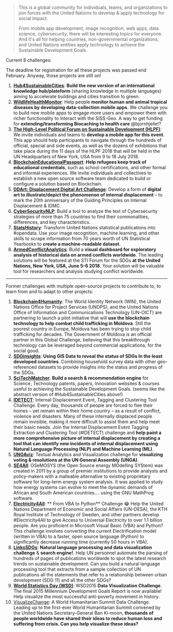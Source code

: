 > This is a global community for individuals, teams, and organizations to join forces with the
> United Nations to develop & apply technology for social impact.
>
> From mobile app development, image recognition, web apps, data science, cybersecurity, there will be interesting topics for everyone. And it's all for helping countries, non-governmental organizations, and United Nations entities apply technology to achieve the Sustainable Development Goals.

Current 8 challenges:

The deadline for registration for all these projects was passed end February. Anyway, those projects are still on!

1. [**Hub4SustainableCities**](https://sustainablecities.uniteideas.spigit.com): **Build the new version of an international knowledge hub/plateform** (sharing knowledge in multiple languages) aiming to accelerate buildings and cities transition to green.
1. [**WildlifeHealthMonitor**](https://wildlifehealth.uniteideas.spigit.com/Page/Home): Help people **monitor human and animal tropical diseases by developing data-collection mobile apps**. We challenge you to build new mobile apps to engage more users and empower them with richer functionality to interact with the SISS-Geo. A way to get funding for **extending/transforming Biocaching to health care** @bjornhjelle!?
1. [**The High-Level Political Forum on Sustainable Development (HLPF)**](https://hlpfmobile.uniteideas.spigit.com/Page/Home): We invite individuals and teams to **develop a mobile app for this event**. This app should help participants to navigate through the hundreds of official, special and side events, as well as the dozens of exhibitions that take place during the 11 days of the HLPF 2018 that will be held in the UN Headquarters of New York, USA from 9 to 18 July 2018.
1. [**BlockchainEducationalPassport**](https://blockchainedupass.uniteideas.spigit.com/Page/Home): **Help refugees keep track of educational credentials**, such as school certifications, and other formal and informal experiences. We invite individuals and collectives to establish a new open source software team dedicated to build or configure a solution based on Blockchain.
1. [**DDArt: Displacement Digital Art Challenge**](https://ddart.uniteideas.spigit.com/Page/Home): Develop a form of **digital art to illustrate/depict the phenomenon of internal displacement** – to mark the 20th anniversary of the Guiding Principles on Internal Displacement & IDMC.
1. [**CyberSecurityNLP**](https://cybersecuritynlp.uniteideas.spigit.com/Page/Home): Build a tool to analyze the text of Cybersecurity strategies of more than 75 countries to find their commonalities, differences, and key characteristics.
1. [**StatsHistory**](https://statshistory.uniteideas.spigit.com/Page/Home): Transform United Nations statistical publications into #opendata. Use your image recognition, machine learning, and other skills to scrape information from 70 years worth of UN Statistical Yearbooks to **create a machine-readable dataset**.
1. [**ArmedConflictAnalytics**](https://conflictanalytics.uniteideas.spigit.com/Page/Home): Build a **visual dashboard for exploratory analysis of historical data on armed conflicts worldwide**. The leading solutions will be featured at the STI Forum for the SDGs **at the United Nations, New York, USA, June 5-6 2018**. Your solution will be valuable tool for researchers and analysis studying conflict worldwide.


----------------------------------------------


Former challenges with multiple open-source projects to contribute to, to learn from and to adapt to other projects:

1. [**Blockchain4Humanity**](https://blockchain4humanity.uniteideas.spigit.com/Page/Home): The World Identity Network (WIN), the United Nations Office for Project Services (UNOPS), and the United Nations Office of Information and Communications Technology (UN-OICT) are partnering to launch a pilot initiative that will **use the blockchain technology to help combat child trafficking in Moldova**. Still the poorest country in Europe, Moldova has been trying to stop child trafficking for decades. The Government of Moldova is an official partner in this Global Challenge, believing that this breakthrough technology can be leveraged beyond commercial applications, for the social good.
1. [**SDGinsights**](https://sdginsights.uniteideas.spigit.com/Page/Home): **Using GIS Data to reveal the status of SDGs In the least developed countries**. Combining household survey data with other geo-referenced datasets to provide insights into the status and progress of the SDGs.
1. [**SciTechMatcher**](https://scitechmatcher.uniteideas.spigit.com/Page/Home): **Build a search & recommendation engine** for Science, Technology patents, papers, Innovation websites & courses useful to achieving the Sustainable Development Goals. (seems like the abstract version of #Hub4SustainableCities above!)
1. [**IDETECT**](https://www.uniteideas.spigit.com/Page/PCIDETECT):
  Internal Displacement Event, Tagging and Clustering Tool Challenge.
  Every day, thousands of people are forced to flee their homes – yet remain within their home country – as a result of conflict, violence and disasters. Many of these internally displaced people remain invisible, making it more difficult to assist them and help meet their basic needs. Join the Internal Displacement Event Tagging Extraction and Clustering Tool (#IDETECT) challenge and **help paint a more comprehensive picture of internal displacement by creating a tool that can identify new incidents of internal displacement using Natural Language Processing (NLP) and Machine Learning (ML)**.
1. [**UNGAviz**](https://www.uniteideas.spigit.com/Page/PCUNGAviz): Textual Analytics and Visualization challenge for **visualizing voting & resolutions at the UN General Assembly (UNGA)**.
1. [**SE4All**](https://www.uniteideas.spigit.com/Page/PCSE4All): OSeMOSYS (the Open Source energy MOdelling SYStem) was created in 2011 by a group of premier institutions to provide analysts and policy-makers with a malleable alternative to existing proprietary software for long-term energy system analysis. It was applied to study how energy systems can evolve to meet the dynamic demands of African and South American countries.... using the GNU MathProg software.
1. [**Electricity4All**](https://www.uniteideas.spigit.com/Page/PCElectricity4All):  ** From VBA to Python** Challenge :joy:
  Help the United Nations Department of Economic and Social Affairs (UN-DESA), the KTH Royal Institute of Technology of Sweden, and other partners develop #Electricity4All to give Access to Universal Electricity to over 1.1 billion people. Are you proficient in Microsoft Visual Basic (VBA) and Python? This challenge involves converting the current Electrification model (written in VBA) to a faster, open source language (Python) to significantly decrease running time (currently 50 hours in VBA).
1. [**LinksSDGs**](https://www.uniteideas.spigit.com/Page/PCLinksSDGs): **Natural language processing and data visualization challenge** & **search engine!**. Help UN personnel automate the parsing of hundreds of pages of publications worldwide to spot the latest research trends on sustainable development. Can you build a natural language processing tool that extracts from a sample collection of UN publications all the statements that refer to a relationship between urban development (SDG 11) and all the other SDGs?
1. [**World Statistics Day (WSD)**](https://www.uniteideas.spigit.com/Page/PCWSD2015): WSD2015 **Data Visualization Challenge**. The final 2015 Millennium Development Goals Report is now available! Help visualize the most successful anti-poverty movement in history.
1. [VisualizeChange](https://www.uniteideas.spigit.com/Page/PCVisualizeChange): A World Humanitarian Summit Data Challenge. Leading up to the first-ever World Humanitarian Summit convened by the United Nations Secretary-General Ban Ki-moon, **thousands of people worldwide have shared their ideas to reduce human loss and suffering from crisis. Can you help visualize these ideas?**
